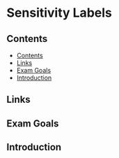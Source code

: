 # Sensitivity Labels

## Contents
- [Contents](#contents)
- [Links](#links)
- [Exam Goals](#exam-goals)
- [Introduction](#introduction)

## Links

## Exam Goals

## Introduction